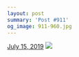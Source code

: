```yaml
---
layout: post
summary: 'Post #911'
og_image: 911-960.jpg
---
```


<p>
  <time>
    <a href="/911">July 15, 2019</a>
  </time>
  <a href="/911">
    <img src="{{ site.assets_url }}/911-480.jpg" srcset="{{ site.assets_url }}/911-240.jpg 240w, {{ site.assets_url }}/911-480.jpg 480w, {{ site.assets_url }}/911-720.jpg 720w, {{ site.assets_url }}/911-960.jpg 960w" sizes="(min-width: 700px) 50vw, calc(100vw - 2rem)" />
  </a>
</p>
